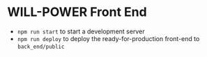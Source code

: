 # WILL-POWER Front End

- `npm run start` to start a development server
- `npm run deploy` to deploy the ready-for-production front-end to `back_end/public`
